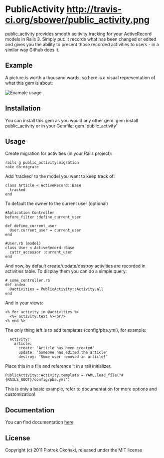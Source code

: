 # PublicActivity http://travis-ci.org/sbower/public_activity.png

public_activity provides smooth acitivity tracking for your ActiveRecord models in Rails 3.
Simply put: it records what has been changed or edited and gives you the ability to present those recorded activities to users - in a similar way Github does it.

## Example

A picture is worth a thousand words, so here is a visual representation of what this gem is about:

![Example usage](http://i.imgur.com/uGPSm.png)

## Installation

You can install this gem as you would any other gem:
    gem install public_activity
or in your Gemfile:
    gem 'public_activity'

## Usage

Create migration for activities (in your Rails project):

    rails g public_activity:migration
    rake db:migrate

Add 'tracked' to the model you want to keep track of:

    class Article < ActiveRecord::Base
      tracked
    end

To default the owner to the current user (optional)
    
    #Aplication Controller
    before_filter :define_current_user
    
    def define_current_user
      User.current_user = current_user
    end
    
    #User.rb (model)
    class User < ActiveRecord::Base
      cattr_accessor :current_user
    end
    
And now, by default create/update/destroy activities are recorded in activities table. 
To display them you can do a simple query:

    # some_controller.rb
    def index
      @activities = PublicActivity::Activity.all
    end
    
And in your views:

    <% for activity in @activities %>
      <%= activity.text %><br/>
    <% end %>
    
The only thing left is to add templates (config/pba.yml), for example:

      activity:
        article:
          create: 'Article has been created'
          update: 'Someone has edited the article'
          destroy: 'Some user removed an article!'

Place this in a file and reference it in a rail initializer.

    PublicActivity::Activity.template = YAML.load_file("#{RAILS_ROOT}/config/pba.yml")

This is only a basic example, refer to documentation for more options and customization!
## Documentation

You can find documentation [here](http://rubydoc.info/gems/public_activity/)

## License
Copyright (c) 2011 Piotrek Okoński, released under the MIT license

